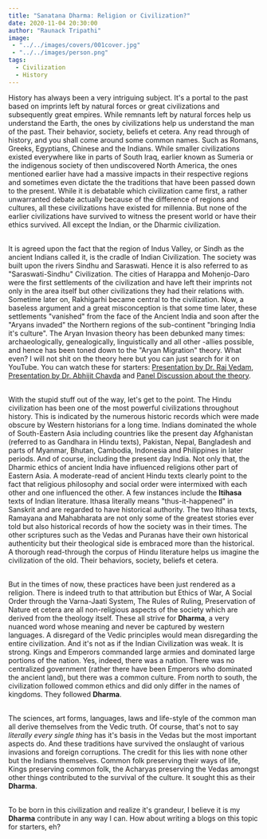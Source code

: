 ```yaml
---
title: "Sanatana Dharma: Religion or Civilization?"
date: 2020-11-04 20:30:00
author: "Raunack Tripathi"
image: 
 - "../../images/covers/001cover.jpg"
 - "../../images/person.png"
tags:
  - Civilization
  - History
---
```


History has always been a very intriguing subject. It's a portal to the past based on imprints left by natural forces or great civilizations and subsequently great empires. While remnants left by natural forces help us understand the Earth, the ones by civilizations help us understand the man of the past. Their behavior, society, beliefs et cetera. Any read through of history, and you shall come around some common names. Such as Romans, Greeks, Egyptians, Chinese and the Indians. While smaller civilizations existed everywhere like in parts of South Iraq, earlier known as Sumeria or the indigenous society of then undiscovered North America, the ones mentioned earlier have had a massive impacts in their respective regions and sometimes even dictate the the traditions that have been passed down to the present. While it is debatable which civilization came first, a rather unwarranted debate actually because of the difference of regions and cultures, all these civilizations have existed for millennia. But none of the earlier civilizations have survived to witness the present world or have their ethics survived. All except the Indian, or the Dharmic civilization.<br><br>

It is agreed upon the fact that the region of Indus Valley, or Sindh as the ancient Indians called it, is the cradle of Indian Civilization. The society was built upon the rivers Sindhu and Saraswati. Hence it is also referred to as "Saraswati-Sindhu" Civilization. The cities of Harappa and Mohenjo-Daro were the first settlements of the civilization and have left their imprints not only in the area itself but other civilizations they had their relations with. Sometime later on, Rakhigarhi became central to the civilization. Now, a baseless argument and a great misconception is that some time later, these settlements "vanished" from the face of the Ancient India and soon after the "Aryans invaded" the Northern regions of the sub-continent "bringing India it's culture". The Aryan Invasion theory has been debunked many times: archaeologically, genealogically, linguistically and all other -allies possible, and hence has been toned down to the "Aryan Migration" theory. What even? I will not shit on the theory here but you can just search for it on YouTube. You can watch these for starters: <a class="link" target="_blank" href="https://www.youtube.com/watch?v=1bsyi4zYHP0&t=2393s&ab_channel=SangamTalks">Presentation by Dr. Raj Vedam</a>, <a class="link" target="_blank" href="https://www.youtube.com/watch?v=tT05r8VF36g&ab_channel=SangamTalks">Presentation by Dr. Abhijit Chavda</a> and <a class="link" target="_blank"  href="https://www.youtube.com/watch?v=CUgoCNtldcQ&t=3s&ab_channel=Arth-ACultureFest">Panel Discussion about the theory</a>. <br><br>

With the stupid stuff out of the way, let's get to the point. The Hindu civilization has been one of the most powerful civilizations throughout history. This is indicated by the numerous historic records which were made obscure by Western historians for a long time. Indians dominated the whole of South-Eastern Asia including countries like the present day Afghanistan (referred to as Gandhara in Hindu texts), Pakistan, Nepal, Bangladesh and parts of Myanmar, Bhutan, Cambodia, Indonesia and Philippines in later periods. And of course, including the present day India. Not only that, the Dharmic ethics of ancient India have influenced religions other part of Eastern Asia. A moderate-read of ancient Hindu texts clearly point to the fact that religious philosophy and social order were intermixed with each other and one influenced the other. A few instances include the **Itihasa** texts of Indian literature. Ithasa literally means "thus-it-happened" in Sanskrit and are regarded to have historical authority. The two Itihasa texts, Ramayana and Mahabharata are not only some of the greatest stories ever told but also historical records of how the society was in their times. The other scriptures such as the Vedas and Puranas have their own historical authenticity but their theological side is embraced more than the historical. A thorough read-through the corpus of Hindu literature helps us imagine the civilization of the old. Their behaviors, society, beliefs et cetera.<br><br>

But in the times of now, these practices have been just rendered as a religion. There is indeed truth to that attribution but Ethics of War, A Social Order through the Varna-Jaati System, The Rules of Ruling, Preservation of Nature et cetera are all non-religious aspects of the society which are derived from the theology itself. These all strive for **Dharma**, a very nuanced word whose meaning and never be captured by western languages. A disregard of the Vedic principles would mean disregarding the entire civilization. And it's not as if the Indian Civilization was weak. It is strong. Kings and Emperors commanded large armies and dominated large portions of the nation. Yes, indeed, there was a nation. There was no centralized government (rather there have been Emperors who dominated the ancient land), but there was a common culture. From north to south, the civilization followed common ethics and did only differ in the names of kingdoms. They followed **Dharma**.<br><br>

The sciences, art forms, languages, laws and life-style of the common man all derive themselves from the Vedic truth. Of course, that's not to say *literally every single thing* has it's basis in the Vedas but the most important aspects do. And these traditions have survived the onslaught of various invasions and foreign corruptions. The credit for this lies with none other but the Indians themselves. Common folk preserving their ways of life, Kings preserving common folk, the Acharyas preserving the Vedas amongst other things contributed to the survival of the culture. It sought this as their **Dharma**.<br><br>


To be born in this civilization and realize it's grandeur, I believe it is my **Dharma** contribute in any way I can. How about writing a blogs on this topic for starters, eh?
